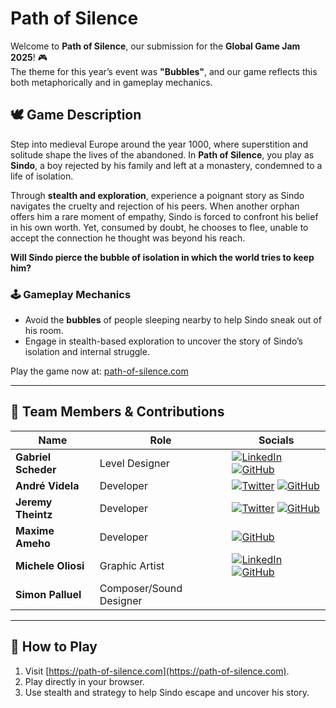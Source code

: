 # Path of Silence

Welcome to **Path of Silence**, our submission for the **Global Game Jam 2025**! 🎮  
The theme for this year’s event was **"Bubbles"**, and our game reflects this both metaphorically and in gameplay mechanics.

## 🕊 Game Description

Step into medieval Europe around the year 1000, where superstition and solitude shape the lives of the abandoned. In **Path of Silence**, you play as **Sindo**, a boy rejected by his family and left at a monastery, condemned to a life of isolation.

Through **stealth and exploration**, experience a poignant story as Sindo navigates the cruelty and rejection of his peers. When another orphan offers him a rare moment of empathy, Sindo is forced to confront his belief in his own worth. Yet, consumed by doubt, he chooses to flee, unable to accept the connection he thought was beyond his reach.

**Will Sindo pierce the bubble of isolation in which the world tries to keep him?**

### 🕹 Gameplay Mechanics

- Avoid the **bubbles** of people sleeping nearby to help Sindo sneak out of his room.
- Engage in stealth-based exploration to uncover the story of Sindo’s isolation and internal struggle.

Play the game now at: [path-of-silence.com](https://path-of-silence.com)

---

## 👥 Team Members & Contributions

| Name                | Role                    | Socials                                                                                                                                                                                                                                                   |
| ------------------- | ----------------------- | --------------------------------------------------------------------------------------------------------------------------------------------------------------------------------------------------------------------------------------------------------- |
| **Gabriel Scheder** | Level Designer          | [![LinkedIn](https://img.shields.io/badge/LinkedIn-0A66C2?logo=linkedin&logoColor=white)](https://www.linkedin.com/in/gabriel-scheder) [![GitHub](https://img.shields.io/badge/GitHub-181717?logo=github&logoColor=white)](https://github.com/GabScheder) |
| **André Videla**    | Developer               | [![Twitter](https://img.shields.io/badge/Twitter-1DA1F2?logo=twitter&logoColor=white)](https://x.com/andre_videla) [![GitHub](https://img.shields.io/badge/GitHub-181717?logo=github&logoColor=white)](https://github.com/andrevidela)                    |
| **Jeremy Theintz**  | Developer               | [![Twitter](https://img.shields.io/badge/Twitter-1DA1F2?logo=twitter&logoColor=white)](https://x.com/Swiiny_) [![GitHub](https://img.shields.io/badge/GitHub-181717?logo=github&logoColor=white)](https://github.com/swiiny)                              |
| **Maxime Ameho**    | Developer               | [![GitHub](https://img.shields.io/badge/GitHub-181717?logo=github&logoColor=white)](https://github.com/Arpic)                                                                                                                                             |
| **Michele Oliosi**  | Graphic Artist          | [![LinkedIn](https://img.shields.io/badge/LinkedIn-0A66C2?logo=linkedin&logoColor=white)](https://www.linkedin.com/in/michele-oliosi) [![GitHub](https://img.shields.io/badge/GitHub-181717?logo=github&logoColor=white)](https://github.com/michaloe)    |
| **Simon Palluel**   | Composer/Sound Designer |                                                                                                                                                                                                                                                           |

---

## 🚀 How to Play

1. Visit [https://path-of-silence.com](https://path-of-silence.com).
2. Play directly in your browser.
3. Use stealth and strategy to help Sindo escape and uncover his story.
